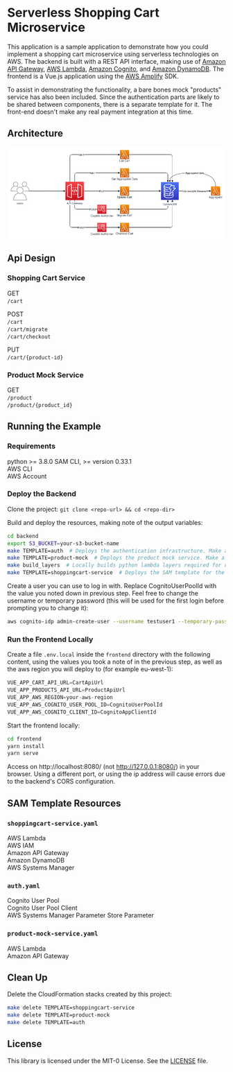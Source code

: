 # Serverless Shopping Cart Microservice

This application is a sample application to demonstrate how you could implement a shopping cart microservice using serverless technologies on AWS. The backend is built with a REST API interface, making use of [Amazon API Gateway](https://aws.amazon.com/api-gateway/), [AWS Lambda](https://aws.amazon.com/lambda/), [Amazon Cognito](https://aws.amazon.com/cognito/), and [Amazon DynamoDB](https://aws.amazon.com/dynamodb/). The frontend is a Vue.js application using the [AWS Amplify](https://aws-amplify.github.io/) SDK.

To assist in demonstrating the functionality, a bare bones mock "products" service has also been included. Since the authentication parts are likely to be shared between components, there is a separate template for it. The front-end doesn't make any real payment integration at this time.

## Architecture

![Architecture Diagram](./architecture.png)

## Api Design

### Shopping Cart Service

GET  
`/cart`  

POST  
`/cart`  
`/cart/migrate`  
`/cart/checkout`  

PUT  
`/cart/{product-id}`  

### Product Mock Service

GET  
`/product`  
`/product/{product_id}`  

## Running the Example

### Requirements

python >= 3.8.0
SAM CLI, >= version 0.33.1  
AWS CLI  
AWS Account  

### Deploy the Backend

Clone the project: `git clone <repo-url> && cd <repo-dir>`

Build and deploy the resources, making note of the output variables:
``` bash
cd backend
export S3_BUCKET=your-s3-bucket-name
make TEMPLATE=auth  # Deploys the authentication infrastructure. Make a note of the outputs "CognitoUserPoolId" and "CognitoAppClientId".
make TEMPLATE=product-mock  # Deploys the product mock service. Make a note of the output url "ProductApi".
make build_layers  # Locally builds python lambda layers required for deploying shoppingcart-service
make TEMPLATE=shoppingcart-service  # Deploys the SAM template for the shopping-cart service. Make a note of the output url "CartApi". 

```

Create a user you can use to log in with. Replace CognitoUserPoolId with the value you noted down in previous step. 
Feel free to change the username or temporary password (this will be used for the first login before prompting you to change it):  
```bash
aws cognito-idp admin-create-user --username testuser1 --temporary-password Testuser1! --user-pool-id CognitoUserPoolId 
```

### Run the Frontend Locally

Create a file `.env.local` inside the `frontend` directory with the following content, using the values you took a note 
of in the previous step, as well as the aws region you will deploy to (for example eu-west-1):  
``` js
VUE_APP_CART_API_URL=CartApiUrl
VUE_APP_PRODUCTS_API_URL=ProductApiUrl
VUE_APP_AWS_REGION=your-aws-region
VUE_APP_AWS_COGNITO_USER_POOL_ID=CognitoUserPoolId
VUE_APP_AWS_COGNITO_CLIENT_ID=CognitoAppClientId
```

Start the frontend locally:  
``` bash
cd frontend
yarn install
yarn serve
```
Access on http://localhost:8080/ (not http://127.0.0.1:8080/) in your browser. Using a different port, or using the 
ip address will cause errors due to the backend's CORS configuration.

## SAM Template Resources

### `shoppingcart-service.yaml`
AWS Lambda  
AWS IAM  
Amazon API Gateway  
Amazon DynamoDB  
AWS Systems Manager  

### `auth.yaml`
Cognito User Pool  
Cognito User Pool Client  
AWS Systems Manager Parameter Store Parameter  

### `product-mock-service.yaml`
AWS Lambda  
Amazon API Gateway  

## Clean Up
Delete the CloudFormation stacks created by this project:
``` bash
make delete TEMPLATE=shoppingcart-service
make delete TEMPLATE=product-mock
make delete TEMPLATE=auth
```

## License

This library is licensed under the MIT-0 License. See the [LICENSE](LICENSE) file.  
